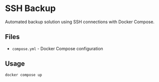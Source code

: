 # SSH Backup

Automated backup solution using SSH connections with Docker Compose.

## Files

- `compose.yml` - Docker Compose configuration

## Usage

```bash
docker compose up
```